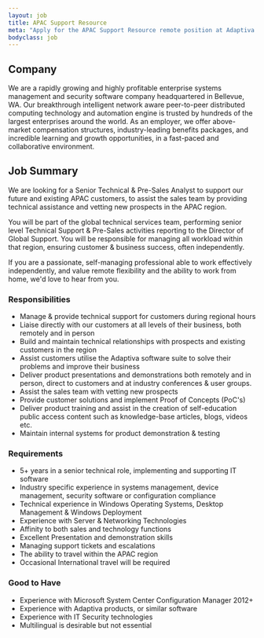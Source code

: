 ```yaml
---
layout: job
title: APAC Support Resource
meta: "Apply for the APAC Support Resource remote position at Adaptiva."
bodyclass: job
---
```

## Company
We are a rapidly growing and highly profitable enterprise systems management and security software company headquartered in Bellevue, WA. Our breakthrough intelligent network aware peer-to-peer distributed computing technology and automation engine is trusted by hundreds of the largest enterprises around the world. As an employer, we offer above-market compensation structures, industry-leading benefits packages, and incredible learning and growth opportunities, in a fast-paced and collaborative environment.

## Job Summary
We are looking for a Senior Technical & Pre-Sales Analyst to support our future and existing APAC customers, to assist the sales team by providing technical assistance and vetting new prospects in the APAC region.

You will be part of the global technical services team, performing senior level Technical Support & Pre-Sales activities reporting to the Director of Global Support.  You will be responsible for managing all workload within that region, ensuring customer & business success, often independently.

If you are a passionate, self-managing professional able to work effectively independently, and value remote flexibility and the ability to work from home, we'd love to hear from you.

### Responsibilities
* Manage & provide technical support for customers during regional hours
* Liaise directly with our customers at all levels of their business, both remotely and in person
* Build and maintain technical relationships with prospects and existing customers in the region
* Assist customers utilise the Adaptiva software suite to solve their problems and improve their business
* Deliver product presentations and demonstrations both remotely and in person, direct to customers and at industry conferences & user groups.
* Assist the sales team with vetting new prospects
* Provide customer solutions and implement Proof of Concepts (PoC's)
* Deliver product training and assist in the creation of self-education public access content such as knowledge-base articles, blogs, videos etc.
* Maintain internal systems for product demonstration & testing


### Requirements
* 5+ years in a senior technical role, implementing and supporting IT software
* Industry specific experience in systems management, device management, security software or configuration compliance
* Technical experience in Windows Operating Systems, Desktop Management & Windows Deployment
* Experience with Server & Networking Technologies
* Affinity to both sales and technology functions
* Excellent Presentation and demonstration skills
* Managing support tickets and escalations
* The ability to travel within the APAC region
* Occasional International travel will be required

### Good to Have
* Experience with Microsoft System Center Configuration Manager 2012+
* Experience with Adaptiva products, or similar software
* Experience with IT Security technologies
* Multilingual is desirable but not essential
